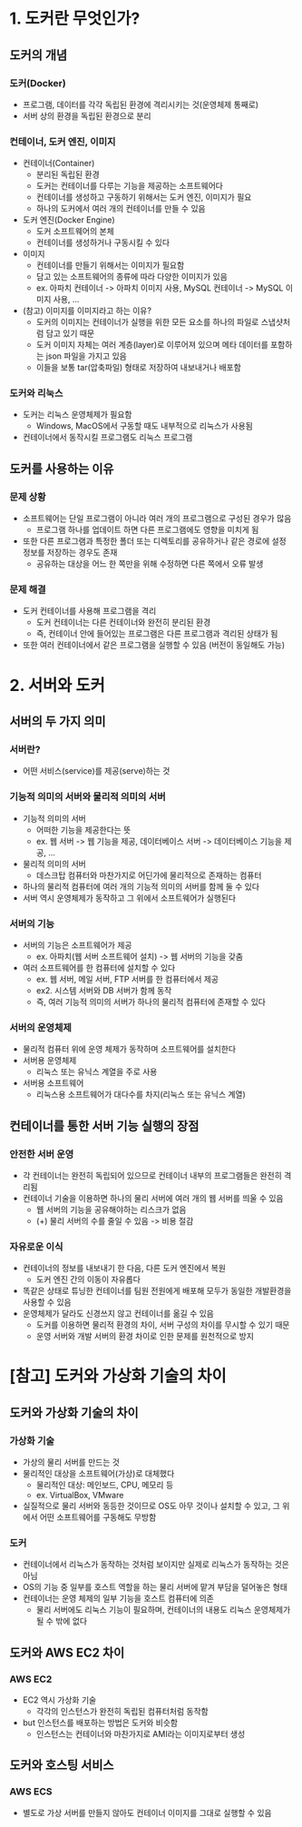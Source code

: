 # 1. 도커란 무엇인가?

## 도커의 개념

### 도커(Docker)
- 프로그램, 데이터를 각각 독립된 환경에 격리시키는 것(운영체제 통째로)
- 서버 상의 환경을 독립된 환경으로 분리

### 컨테이너, 도커 엔진, 이미지
- 컨테이너(Container)
  - 분리된 독립된 환경
  - 도커는 컨테이너를 다루는 기능을 제공하는 소프트웨어다
  - 컨테이너를 생성하고 구동하기 위해서는 도커 엔진, 이미지가 필요
  - 하나의 도커에서 여러 개의 컨테이너를 만들 수 있음
- 도커 엔진(Docker Engine)
  - 도커 소프트웨어의 본체
  - 컨테이너를 생성하거나 구동시킬 수 있다
- 이미지
  - 컨테이너를 만들기 위해서는 이미지가 필요함
  - 담고 있는 소프트웨어의 종류에 따라 다양한 이미지가 있음
  - ex. 아파치 컨테이너 -> 아파치 이미지 사용, MySQL 컨테이너 -> MySQL 이미지 사용, ...
- (참고) 이미지를 이미지라고 하는 이유?
  - 도커의 이미지는 컨테이너가 실행을 위한 모든 요소를 하나의 파일로 스냅샷처럼 담고 있기 때문
  - 도커 이미지 자체는 여러 계층(layer)로 이루어져 있으며 메타 데이터를 포함하는 json 파일을 가지고 있음
  - 이들을 보통 tar(압축파일) 형태로 저장하여 내보내거나 배포함

### 도커와 리눅스
- 도커는 리눅스 운영체제가 필요함
  - Windows, MacOS에서 구동할 때도 내부적으로 리눅스가 사용됨
- 컨테이너에서 동작시킬 프로그램도 리눅스 프로그램

## 도커를 사용하는 이유

### 문제 상황
- 소프트웨어는 단일 프로그램이 아니라 여러 개의 프로그램으로 구성된 경우가 많음
  - 프로그램 하나를 업데이트 하면 다른 프로그램에도 영향을 미치게 됨
- 또한 다른 프로그램과 특정한 폴더 또는 디렉토리를 공유하거나 같은 경로에 설정 정보를 저장하는 경우도 존재
  - 공유하는 대상을 어느 한 쪽만을 위해 수정하면 다른 쪽에서 오류 발생

### 문제 해결
- 도커 컨테이너를 사용해 프로그램을 격리
  - 도커 컨테이너는 다른 컨테이너와 완전히 분리된 환경
  - 즉, 컨테이너 안에 들어있는 프로그램은 다른 프로그램과 격리된 상태가 됨
- 또한 여러 컨테이너에서 같은 프로그램을 실행할 수 있음 (버전이 동일해도 가능)

# 2. 서버와 도커

## 서버의 두 가지 의미

### 서버란?
- 어떤 서비스(service)를 제공(serve)하는 것

### 기능적 의미의 서버와 물리적 의미의 서버
- 기능적 의미의 서버
  - 어떠한 기능을 제공한다는 뜻
  - ex. 웹 서버 -> 웹 기능을 제공, 데이터베이스 서버 -> 데이터베이스 기능을 제공, ...
- 물리적 의미의 서버
  - 데스크탑 컴퓨터와 마찬가지로 어딘가에 물리적으로 존재하는 컴퓨터
- 하나의 물리적 컴퓨터에 여러 개의 기능적 의미의 서버를 함께 둘 수 있다
- 서버 역시 운영체제가 동작하고 그 위에서 소프트웨어가 실행된다

### 서버의 기능
- 서버의 기능은 소프트웨어가 제공
  - ex. 아파치(웹 서버 소프트웨어 설치) -> 웹 서버의 기능을 갖춤
- 여러 소프트웨어를 한 컴퓨터에 설치할 수 있다
  - ex. 웹 서버, 메일 서버, FTP 서버를 한 컴퓨터에서 제공
  - ex2. 시스템 서버와 DB 서버가 함께 동작
  - 즉, 여러 기능적 의미의 서버가 하나의 물리적 컴퓨터에 존재할 수 있다

### 서버의 운영체제
- 물리적 컴퓨터 위에 운영 체제가 동작하며 소프트웨어를 설치한다
- 서버용 운영체제
  - 리눅스 또는 유닉스 계열을 주로 사용
- 서버용 소프트웨어
  - 리눅스용 소프트웨어가 대다수를 차지(리눅스 또는 유닉스 계열)

## 컨테이너를 통한 서버 기능 실행의 장점

### 안전한 서버 운영
- 각 컨테이너는 완전히 독립되어 있으므로 컨테이너 내부의 프로그램들은 완전히 격리됨
- 컨테이너 기술을 이용하면 하나의 물리 서버에 여러 개의 웹 서버를 띄울 수 있음
  - 웹 서버의 기능을 공유해야하는 리스크가 없음
  - (+) 물리 서버의 수를 줄일 수 있음 -> 비용 절감

### 자유로운 이식
- 컨테이너의 정보를 내보내기 한 다음, 다른 도커 엔진에서 복원
  - 도커 엔진 간의 이동이 자유롭다
- 똑같은 상태로 튜닝한 컨테이너를 팀원 전원에게 배포해 모두가 동일한 개발환경을 사용할 수 있음
- 운영체제가 달라도 신경쓰지 않고 컨테이너를 옮길 수 있음
  - 도커를 이용하면 물리적 환경의 차이, 서버 구성의 차이를 무시할 수 있기 때문
  - 운영 서버와 개발 서버의 환경 차이로 인한 문제를 원천적으로 방지

# [참고] 도커와 가상화 기술의 차이

## 도커와 가상화 기술의 차이

### 가상화 기술
- 가상의 물리 서버를 만드는 것
- 물리적인 대상을 소프트웨어(가상)로 대체했다
  - 물리적인 대상: 메인보드, CPU, 메모리 등
  - ex. VirtualBox, VMware
- 실질적으로 물리 서버와 동등한 것이므로 OS도 아무 것이나 설치할 수 있고, 그 위에서 어떤 소프트웨어를 구동해도 무방함

### 도커
- 컨테이너에서 리눅스가 동작하는 것처럼 보이지만 실제로 리눅스가 동작하는 것은 아님
- OS의 기능 중 일부를 호스트 역할을 하는 물리 서버에 맡겨 부담을 덜어놓은 형태
- 컨테이너는 운영 체제의 일부 기능을 호스트 컴퓨터에 의존
  - 물리 서버에도 리눅스 기능이 필요하며, 컨테이너의 내용도 리눅스 운영체제가 될 수 밖에 없다

## 도커와 AWS EC2 차이

### AWS EC2
- EC2 역시 가상화 기술
  - 각각의 인스턴스가 완전히 독립된 컴퓨터처럼 동작함
- but 인스턴스를 배포하는 방법은 도커와 비슷함
  - 인스턴스는 컨테이너와 마찬가지로 AMI라는 이미지로부터 생성

## 도커와 호스팅 서비스

### AWS ECS
- 별도로 가상 서버를 만들지 않아도 컨테이너 이미지를 그대로 실행할 수 있음
